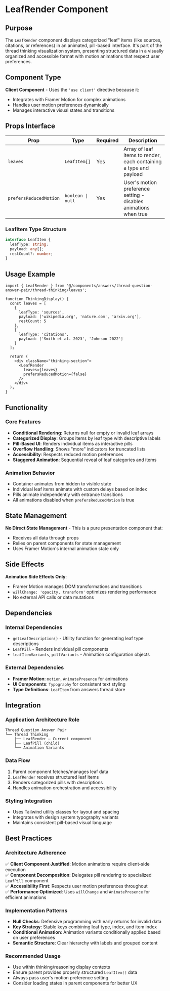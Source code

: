 # LeafRender Component

## Purpose

The `LeafRender` component displays categorized "leaf" items (like sources, citations, or references) in an animated, pill-based interface. It's part of the thread thinking visualization system, presenting structured data in a visually organized and accessible format with motion animations that respect user preferences.

## Component Type

**Client Component** - Uses the `'use client'` directive because it:
- Integrates with Framer Motion for complex animations
- Handles user motion preferences dynamically
- Manages interactive visual states and transitions

## Props Interface

| Prop | Type | Required | Description |
|------|------|----------|-------------|
| `leaves` | `LeafItem[]` | Yes | Array of leaf items to render, each containing a type and payload |
| `prefersReducedMotion` | `boolean \| null` | Yes | User's motion preference setting - disables animations when true |

### LeafItem Type Structure
```typescript
interface LeafItem {
  leafType: string;
  payload: any[];
  restCount?: number;
}
```

## Usage Example

```tsx
import { LeafRender } from '@/components/answers/thread-question-answer-pair/thread-thinking/leaves';

function ThinkingDisplay() {
  const leaves = [
    {
      leafType: 'sources',
      payload: ['wikipedia.org', 'nature.com', 'arxiv.org'],
      restCount: 5
    },
    {
      leafType: 'citations',
      payload: ['Smith et al. 2023', 'Johnson 2022']
    }
  ];

  return (
    <div className="thinking-section">
      <LeafRender 
        leaves={leaves}
        prefersReducedMotion={false}
      />
    </div>
  );
}
```

## Functionality

### Core Features
- **Conditional Rendering**: Returns null for empty or invalid leaf arrays
- **Categorized Display**: Groups items by leaf type with descriptive labels
- **Pill-Based UI**: Renders individual items as interactive pills
- **Overflow Handling**: Shows "more" indicators for truncated lists
- **Accessibility**: Respects reduced motion preferences
- **Staggered Animation**: Sequential reveal of leaf categories and items

### Animation Behavior
- Container animates from hidden to visible state
- Individual leaf items animate with custom delays based on index
- Pills animate independently with entrance transitions
- All animations disabled when `prefersReducedMotion` is true

## State Management

**No Direct State Management** - This is a pure presentation component that:
- Receives all data through props
- Relies on parent components for state management
- Uses Framer Motion's internal animation state only

## Side Effects

**Animation Side Effects Only**:
- Framer Motion manages DOM transformations and transitions
- `willChange: 'opacity, transform'` optimizes rendering performance
- No external API calls or data mutations

## Dependencies

### Internal Dependencies
- `getLeafDescription()` - Utility function for generating leaf type descriptions
- `LeafPill` - Renders individual pill components
- `leafItemVariants`, `pillVariants` - Animation configuration objects

### External Dependencies
- **Framer Motion**: `motion`, `AnimatePresence` for animations
- **UI Components**: `Typography` for consistent text styling
- **Type Definitions**: `LeafItem` from answers thread store

## Integration

### Application Architecture Role
```
Thread Question Answer Pair
└── Thread Thinking
    ├── LeafRender ← Current component
    ├── LeafPill (child)
    └── Animation Variants
```

### Data Flow
1. Parent component fetches/manages leaf data
2. `LeafRender` receives structured leaf items
3. Renders categorized pills with descriptions
4. Handles animation orchestration and accessibility

### Styling Integration
- Uses Tailwind utility classes for layout and spacing
- Integrates with design system typography variants
- Maintains consistent pill-based visual language

## Best Practices

### Architecture Adherence
✅ **Client Component Justified**: Motion animations require client-side execution  
✅ **Component Decomposition**: Delegates pill rendering to specialized `LeafPill` component  
✅ **Accessibility First**: Respects user motion preferences throughout  
✅ **Performance Optimized**: Uses `willChange` and `AnimatePresence` for efficient animations  

### Implementation Patterns
- **Null Checks**: Defensive programming with early returns for invalid data
- **Key Strategy**: Stable keys combining leaf type, index, and item index
- **Conditional Animation**: Animation variants conditionally applied based on user preferences
- **Semantic Structure**: Clear hierarchy with labels and grouped content

### Recommended Usage
- Use within thinking/reasoning display contexts
- Ensure parent provides properly structured `LeafItem[]` data
- Always pass user's motion preference setting
- Consider loading states in parent components for better UX